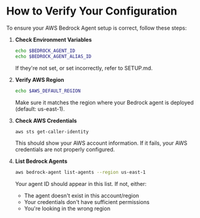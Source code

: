 # How to Verify Your Configuration

To ensure your AWS Bedrock Agent setup is correct, follow these steps:

1. **Check Environment Variables**
   ```bash
   echo $BEDROCK_AGENT_ID
   echo $BEDROCK_AGENT_ALIAS_ID
   ```
   If they're not set, or set incorrectly, refer to SETUP.md.

2. **Verify AWS Region**
   ```bash
   echo $AWS_DEFAULT_REGION
   ```
   Make sure it matches the region where your Bedrock agent is deployed (default: us-east-1).

3. **Check AWS Credentials**
   ```bash
   aws sts get-caller-identity
   ```
   This should show your AWS account information. If it fails, your AWS credentials are not properly configured.

4. **List Bedrock Agents**
   ```bash
   aws bedrock-agent list-agents --region us-east-1
   ```
   Your agent ID should appear in this list. If not, either:
   - The agent doesn't exist in this account/region
   - Your credentials don't have sufficient permissions
   - You're looking in the wrong region